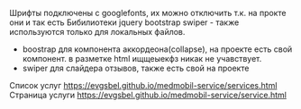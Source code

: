 Шрифты подключены с googlefonts, их можно отключить т.к. на прокте они и так есть
Бибилиотеки jquery bootstrap swiper - также используются только для локальных файлов.
- boostrap для компонента аккордеона(collapse), на проекте есть свой компонент. в разметке html ищщеыекфз никак не учавствует.
- swiper для слайдера отзывов, также есть свой на проекте

Список услуг 
https://evgsbel.github.io/medmobil-service/services.html
Страница услуги 
https://evgsbel.github.io/medmobil-service/service.html